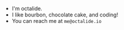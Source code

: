 - I'm octalide.
- I like bourbon, chocolate cake, and coding!
- You can reach me at `me@octalide.io`
